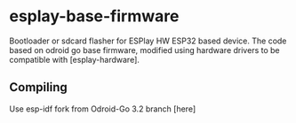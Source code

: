 # esplay-base-firmware
Bootloader or sdcard flasher for ESPlay HW ESP32 based device.
The code based on odroid go base firmware, modified using hardware drivers to be compatible with [esplay-hardware].

Compiling
---------
Use esp-idf fork from Odroid-Go 3.2 branch [here]
